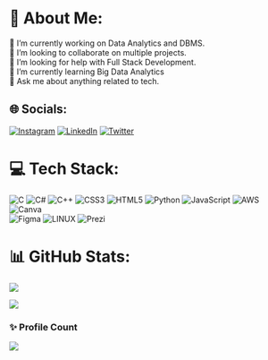 # 💫 About Me:

🔭 I’m currently working on Data Analytics and DBMS.<br>
👯 I’m looking to collaborate on multiple projects.<br>
🤝 I’m looking for help with Full Stack Development.<br>
🌱 I’m currently learning Big Data Analytics<br>
💬 Ask me about anything related to tech.


## 🌐 Socials:

[![Instagram](https://img.shields.io/badge/Instagram-%23E4405F.svg?logo=Instagram&logoColor=white)](https://instagram.com/https://instagram.com/gaurangg__) 
[![LinkedIn](https://img.shields.io/badge/LinkedIn-%230077B5.svg?logo=linkedin&logoColor=white)](https://linkedin.com/in/https://linkedin.com/in/GaurangAshava) 
[![Twitter](https://img.shields.io/badge/Twitter-%231DA1F2.svg?logo=Twitter&logoColor=white)](https://twitter.com/https://twitter.com/AshavaGaurang) 

# 💻 Tech Stack:

![C](https://img.shields.io/badge/c-%2300599C.svg?style=plastic&logo=c&logoColor=white) 
![C#](https://img.shields.io/badge/c%23-%23239120.svg?style=plastic&logo=c-sharp&logoColor=white) 
![C++](https://img.shields.io/badge/c++-%2300599C.svg?style=plastic&logo=c%2B%2B&logoColor=white) 
![CSS3](https://img.shields.io/badge/css3-%231572B6.svg?style=plastic&logo=css3&logoColor=white) 
![HTML5](https://img.shields.io/badge/html5-%23E34F26.svg?style=plastic&logo=html5&logoColor=white) 
![Python](https://img.shields.io/badge/python-3670A0?style=plastic&logo=python&logoColor=ffdd54) 
![JavaScript](https://img.shields.io/badge/javascript-%23323330.svg?style=plastic&logo=javascript&logoColor=%23F7DF1E) 
![AWS](https://img.shields.io/badge/AWS-%23FF9900.svg?style=plastic&logo=amazon-aws&logoColor=white) 
![Canva](https://img.shields.io/badge/Canva-%2300C4CC.svg?style=plastic&logo=Canva&logoColor=white) 	
![Figma](https://img.shields.io/badge/figma-%23F24E1E.svg?style=plastic&logo=figma&logoColor=white) 
![LINUX](https://img.shields.io/badge/Linux-FCC624?style=plastic&logo=linux&logoColor=black) 
![Prezi](https://img.shields.io/badge/Prezi-%23000000.svg?style=plastic&logo=Prezi&logoColor=white)

# 📊 GitHub Stats:

![](https://github-readme-streak-stats.herokuapp.com/?user=gaurangg123&theme=tokyonight&hide_border=false)
<br/>

![](https://github-readme-stats.vercel.app/api/top-langs/?username=gaurangg123&theme=tokyonight&hide_border=false&include_all_commits=true&count_private=true&layout=compact)

### ✨ Profile Count

[![](https://visitcount.itsvg.in/api?id=gaurangg123&icon=0&color=1)](https://visitcount.itsvg.in)
